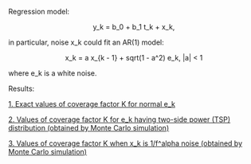 Regression model:
<p align="center">y_k = b_0 + b_1 t_k + x_k,</p>
in particular, noise x_k could fit an AR(1) model:
<p align="center">x_k = a x_{k - 1} + sqrt(1 - a^2) e_k,  |a| < 1</p>
where e_k is a white noise.

</p>

Results:

[1. Exact values of coverage factor K for normal e_k](exactK/K.pdf)

[2. Values of coverage factor K for e_k having two-side power (TSP) distribution (obtained by Monte Carlo simulation)](AR1Noise/K.pdf)

[3. Values of coverage factor K when x_k is 1/f^alpha noise (obtained by Monte Carlo simulation)](coloredNoise/K.pdf)
